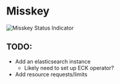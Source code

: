 # Misskey
![Misskey Status Indicator](https://argocd.hashbang.sh/api/badge?name=misskey)

## TODO:

  - Add an elasticsearch instance
    - Likely need to set up ECK operator?
  - Add resource requests/limits
